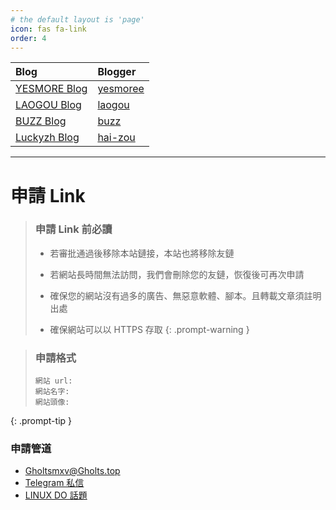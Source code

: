 ```yaml
---
# the default layout is 'page'
icon: fas fa-link
order: 4
---
```


| Blog                                      | Blogger                                  |
| :---------------------------------------- | :--------------------------------------- |
| [YESMORE Blog](https://dev.yesmore.cc)    | [yesmoree](https://twitter.com/yesmoree) |
| [LAOGOU Blog](https://www.laogou666.com/) | [laogou](https://github.com/laogou717)   |
| [BUZZ Blog](https://blog.buzzchat.top/)   | [buzz](https://github.com/BDTA-zky)      |
| [Luckyzh Blog](https://www.luckyzh.cn/)   | [hai-zou](https://github.com/hai-zou)    |




---

#  申請 Link

>### 申請 Link 前必讀
>
>- 若審批通過後移除本站鏈接，本站也將移除友鏈
>
>- 若網站長時間無法訪問，我們會刪除您的友鏈，恢復後可再次申請
>
>- 確保您的網站沒有過多的廣告、無惡意軟體、腳本。且轉載文章須註明出處
>
>- 確保網站可以以 HTTPS 存取
{: .prompt-warning }

>### 申請格式
>```
>網站 url:
>網站名字:
>網站頭像:
>```
{: .prompt-tip }

### 申請管道

- Gholtsmxv@Gholts.top
- [Telegram 私信](https://t.me/Gholts_bot)
- [LINUX DO 話題](https://linux.do/t/topic/75652)
